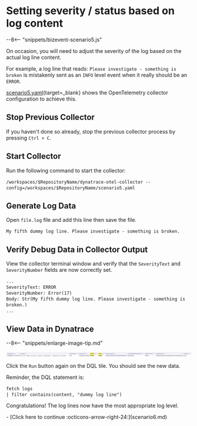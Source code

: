 # Setting severity / status based on log content

--8<-- "snippets/bizevent-scenario5.js"

On occasion, you will need to adjust the severity of the log based on the actual log line content.

For example, a log line that reads: `Please investigate - something is broken` is mistakenly sent as an `INFO` level event when it really should be an `ERROR`.

[scenario5.yaml](https://github.com/Dynatrace/demo-opentelemetry-patterns/blob/main/scenario5.yaml){target=_blank} shows the OpenTelemetry collector configuration to achieve this.

## Stop Previous Collector

If you haven't done so already, stop the previous collector process by pressing `Ctrl + C`.

## Start Collector

Run the following command to start the collector:

``` { "name": "[background] run otel collector scenario 5" }
/workspaces/$RepositoryName/dynatrace-otel-collector --config=/workspaces/$RepositoryName/scenario5.yaml
```

## Generate Log Data

Open `file.log` file and add this line then save the file.

```
My fifth dummy log line. Please investigate - something is broken.
```

## Verify Debug Data in Collector Output

View the collector terminal window and verify that the `SeverityText` and `SeverityNumber` fields are now correctly set.

```
...
SeverityText: ERROR
SeverityNumber: Error(17)
Body: Str(My fifth dummy log line. Please investigate - something is broken.)
...
```

## View Data in Dynatrace

--8<-- "snippets/enlarge-image-tip.md"

![scenario5 dynatrace results](images/scenario5-dql.png)

Click the `Run` button again on the DQL tile. You should see the new data.

Reminder, the DQL statement is:

```
fetch logs
| filter contains(content, "dummy log line")
```

Congratulations! The log lines now have the most appropriate log level.

<div class="grid cards" markdown>
- [Click here to continue :octicons-arrow-right-24:](scenario6.md)
</div>
